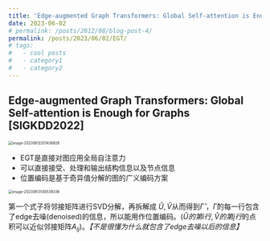 ```yaml
---
title: 'Edge-augmented Graph Transformers: Global Self-attention is Enough for Graphs(EGT)'
date: 2023-06-02
# permalink: /posts/2012/08/blog-post-4/
permalink: /posts/2023/06/02/EGT/
# tags:
#   - cool posts
#   - category1
#   - category2
---
```


## Edge-augmented Graph Transformers: Global Self-attention is Enough for Graphs [SIGKDD2022]

<img src="https://p.ipic.vip/nng7bg.png" alt="image-20230612201436826" style="zoom:50%;" />

-   EGT是直接对图应用全局自注意力
-   可以直接接受、处理和输出结构信息以及节点信息
-   位置编码是基于奇异值分解的图的广义编码方案

<img src="https://p.ipic.vip/7hfxl7.png" alt="image-20230613145539336" style="zoom:50%;" />

第一个式子将邻接矩阵进行SVD分解，再拆解成 $\hat{U}, \hat{V}$从而得到$\hat{\Gamma}$ ，$\hat{\Gamma}$的每一行包含了edge去噪(denoised)的信息，所以能用作位置编码。($\hat{U}的第i行,\hat{V}的第j行$的点积可以近似邻接矩阵$A_{ij}$)。*【不是很懂为什么就包含了edge去噪以后的信息】*

